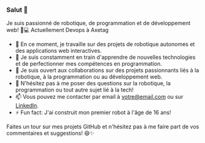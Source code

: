 ### Salut 👋

Je suis passionné de robotique, de programmation et de développement web! 🤖💻
Actuellement Devops à Axetag
- 🔭 En ce moment, je travaille sur des projets de robotique autonomes et des applications web interactives.
- 🌱 Je suis constamment en train d'apprendre de nouvelles technologies et de perfectionner mes compétences en programmation.
- 👯 Je suis ouvert aux collaborations sur des projets passionnants liés à la robotique, à la programmation ou au développement web.
- 💬 N'hésitez pas à me poser des questions sur la robotique, la programmation ou tout autre sujet lié à la tech!
- 📫 Vous pouvez me contacter par email à [votre@email.com](houndetebignon@yahoo.fr) ou sur [LinkedIn](www.linkedin.com/in/seth-houndete).
- ⚡ Fun fact: J'ai construit mon premier robot à l'âge de 16 ans!

Faites un tour sur mes projets GitHub et n'hésitez pas à me faire part de vos commentaires et suggestions! 😄✨
